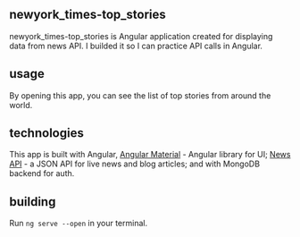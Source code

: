## newyork_times-top_stories

newyork_times-top_stories is Angular application created for displaying data from news API. I builded it so I can practice API calls in Angular.

## usage

By opening this app, you can see the list of top stories from around the world.

## technologies

This app is built with Angular, [Angular Material](https://material.angular.io/) - Angular library for UI; [News API](https://newsapi.org/) - a JSON API for live news and blog articles; and with MongoDB backend for auth.

## building

Run `ng serve --open` in your terminal.
